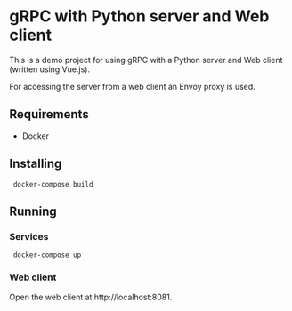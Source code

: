 # gRPC with Python server and Web client

This is a demo project for using gRPC with a Python server and Web client (written using Vue.js).

For accessing the server from a web client an Envoy proxy is used.

## Requirements
- Docker

## Installing

     docker-compose build

## Running

### Services

     docker-compose up

### Web client

Open the web client at http://localhost:8081.